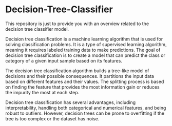 # Decision-Tree-Classifier
This repository is just to provide you with an overview related to the decision tree classifier model.

Decision tree classification is a machine learning algorithm that is used for solving classification problems. 
It is a type of supervised learning algorithm, meaning it requires labeled training data to make predictions. 
The goal of decision tree classification is to create a model that can predict the class or category of a given input sample based on its features.

The decision tree classification algorithm builds a tree-like model of decisions and their possible consequences. It partitions the input data based on different features and their values. 
The splitting process is based on finding the feature that provides the most information gain or reduces the impurity the most at each step.

Decision tree classification has several advantages, including interpretability, handling both categorical and numerical features, and being robust to outliers. 
However, decision trees can be prone to overfitting if the tree is too complex or the dataset has noise.

